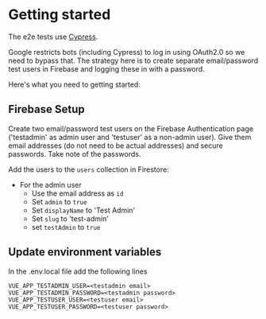 # Getting started

The e2e tests use [Cypress](https://www.cypress.io/).

Google restricts bots (including Cypress) to log in using OAuth2.0 so we need to bypass that. The strategy here is to create separate email/password test users in Firebase and logging these in with a password.

Here's what you need to getting started:

## Firebase Setup

Create two email/password test users on the Firebase Authentication page ('testadmin' as admin user and 'testuser' as a non-admin user). Give them email addresses (do not need to be actual addresses) and secure passwords. Take note of the passwords.

Add the users to the `users` collection in Firestore:

- For the admin user
  - Use the email address as `id`
  - Set `admin` to `true`
  - Set `displayName` to 'Test Admin'
  - Set `slug` to 'test-admin'
  - set `testAdmin` to `true`

## Update environment variables

In the .env.local file add the following lines

```
VUE_APP_TESTADMIN_USER=<testadmin email>
VUE_APP_TESTADMIN_PASSWORD=<testadmin password>
VUE_APP_TESTUSER_USER=<testuser email>
VUE_APP_TESTUSER_PASSWORD=<testuser password>
```
